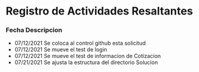 # Registro de Actividades Resaltantes
### Fecha    Descripcion
* 07/12/2021  Se coloca al control github esta solicitud
* 07/12/2021  Se mueve el test de login
* 07/12/2021  Se mueve el test de informacion de Cotizacion
* 07/21/2021  Se ajusta la estructura del directorio Solucion